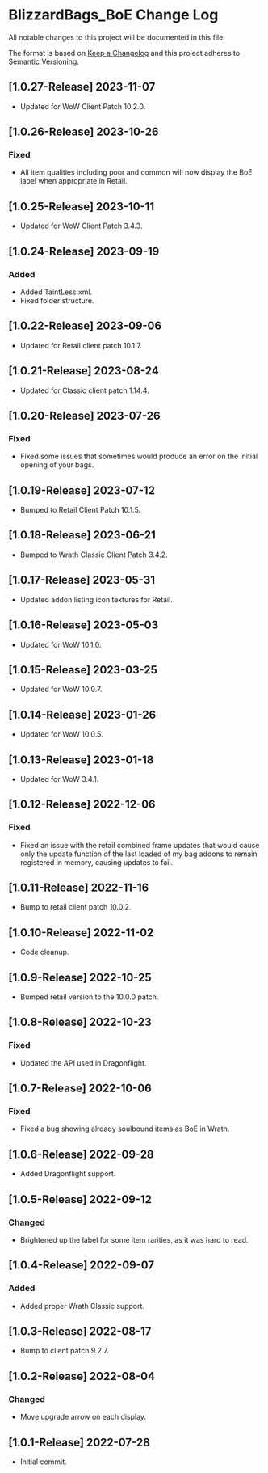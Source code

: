 # BlizzardBags_BoE Change Log
All notable changes to this project will be documented in this file.

The format is based on [Keep a Changelog](http://keepachangelog.com/)
and this project adheres to [Semantic Versioning](http://semver.org/).

## [1.0.27-Release] 2023-11-07
- Updated for WoW Client Patch 10.2.0.

## [1.0.26-Release] 2023-10-26
### Fixed
- All item qualities including poor and common will now display the BoE label when appropriate in Retail.

## [1.0.25-Release] 2023-10-11
- Updated for WoW Client Patch 3.4.3.

## [1.0.24-Release] 2023-09-19
### Added
- Added TaintLess.xml.
- Fixed folder structure.

## [1.0.22-Release] 2023-09-06
- Updated for Retail client patch 10.1.7.

## [1.0.21-Release] 2023-08-24
- Updated for Classic client patch 1.14.4.

## [1.0.20-Release] 2023-07-26
### Fixed
- Fixed some issues that sometimes would produce an error on the initial opening of your bags.

## [1.0.19-Release] 2023-07-12
- Bumped to Retail Client Patch 10.1.5.

## [1.0.18-Release] 2023-06-21
- Bumped to Wrath Classic Client Patch 3.4.2.

## [1.0.17-Release] 2023-05-31
- Updated addon listing icon textures for Retail.

## [1.0.16-Release] 2023-05-03
- Updated for WoW 10.1.0.

## [1.0.15-Release] 2023-03-25
- Updated for WoW 10.0.7.

## [1.0.14-Release] 2023-01-26
- Updated for WoW 10.0.5.

## [1.0.13-Release] 2023-01-18
- Updated for WoW 3.4.1.

## [1.0.12-Release] 2022-12-06
### Fixed
- Fixed an issue with the retail combined frame updates that would cause only the update function of the last loaded of my bag addons to remain registered in memory, causing updates to fail.

## [1.0.11-Release] 2022-11-16
- Bump to retail client patch 10.0.2.

## [1.0.10-Release] 2022-11-02
- Code cleanup.

## [1.0.9-Release] 2022-10-25
- Bumped retail version to the 10.0.0 patch.

## [1.0.8-Release] 2022-10-23
### Fixed
- Updated the API used in Dragonflight.

## [1.0.7-Release] 2022-10-06
### Fixed
- Fixed a bug showing already soulbound items as BoE in Wrath.

## [1.0.6-Release] 2022-09-28
- Added Dragonflight support.

## [1.0.5-Release] 2022-09-12
### Changed
- Brightened up the label for some item rarities, as it was hard to read.

## [1.0.4-Release] 2022-09-07
### Added
- Added proper Wrath Classic support.

## [1.0.3-Release] 2022-08-17
- Bump to client patch 9.2.7.

## [1.0.2-Release] 2022-08-04
### Changed
- Move upgrade arrow on each display.

## [1.0.1-Release] 2022-07-28
- Initial commit.
